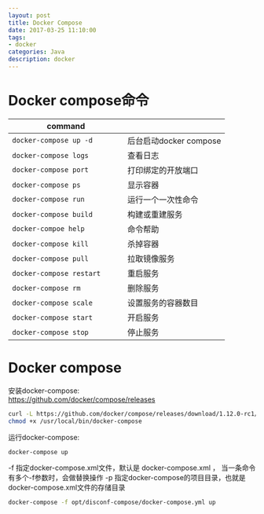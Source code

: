 ```yaml
---
layout: post
title: Docker Compose
date: 2017-03-25 11:10:00
tags:
- docker
categories: Java
description: docker
---
```



# Docker compose命令

|               command              |                                    |
| ---------------------------------- | ---------------------------------- |
| `docker-compose up -d`             | 后台启动docker compose              |
| `docker-compose logs`              | 查看日志                            |
| `docker-compose port`              | 打印绑定的开放端口                    |
| `docker-compose ps`                | 显示容器                            |
| `docker-compose run`               | 运行一个一次性命令                    |
| `docker-compose build`             | 构建或重建服务                       |
| `docker-compoe help `              | 命令帮助                            |
| `docker-compose kill`              | 杀掉容器                            |
| `docker-compose pull`              | 拉取镜像服务                         |
| `docker-compose restart`           | 重启服务                            |
| `docker-compose rm`                | 删除服务                            |
| `docker-compose scale`             | 设置服务的容器数目                    |
| `docker-compose start`             | 开启服务                            |
| `docker-compose stop`              | 停止服务                            |


# Docker compose
安装docker-compose:            
https://github.com/docker/compose/releases    

```bash
curl -L https://github.com/docker/compose/releases/download/1.12.0-rc1/docker-compose-`uname -s`-`uname -m` > /usr/local/bin/docker-compose
chmod +x /usr/local/bin/docker-compose
```
运行docker-compose:
```bash
docker-compose up 
```
-f   指定docker-compose.xml文件，默认是 docker-compose.xml  ，  当一条命令有多个-f参数时，会做替换操作
-p  指定docker-compose的项目目录，也就是docker-compose.xml文件的存储目录

```bash
docker-compose -f opt/disconf-compose/docker-compose.yml up
```


